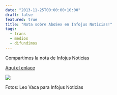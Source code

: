 ```yaml
---
date: "2013-11-25T00:00:00+10:00"
draft: false
featured: true
title: "Nota sobre AboSex en Infojus Noticias!"
tags:
  - trans
  - medios
  - difundimos
---
```


Compartimos la nota de Infojus Noticias

[Aquí el enlace]("http://www.infojusnoticias.gov.ar/nacionales/abosex-la-red-de-activistas-juridicos-por-la-diversidad-sexual-2372.html")

![](/images/post/20131125.jpg/)

Fotos: Leo Vaca para Infojus Noticias


